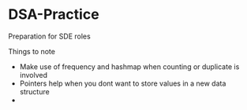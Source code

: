 # DSA-Practice
Preparation for SDE roles


Things to note

* Make use of frequency and hashmap when counting or duplicate is involved
* Pointers help when you dont want to store values in a new data structure
*
